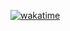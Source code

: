 [![wakatime](https://wakatime.com/badge/github/djangothesolarboy/new-portfolio.svg)](https://wakatime.com/badge/github/djangothesolarboy/new-portfolio)